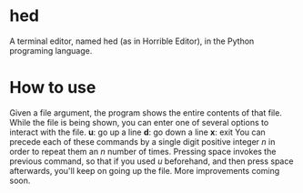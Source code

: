 # hed
A terminal editor, named hed (as in Horrible Editor), in the Python programing language.

# How to use
Given a file argument, the program shows the entire contents of that file. While the file is being shown, you can enter one of several options to interact with the file.
__u__: go up a line
__d__: go down a line
__x__: exit
You can precede each of these commands by a single digit positive integer _n_ in order to repeat them an _n_ number of times.
Pressing space invokes the previous command, so that if you used _u_ beforehand, and then press space afterwards, you'll keep on going up the file.
More improvements coming soon.
